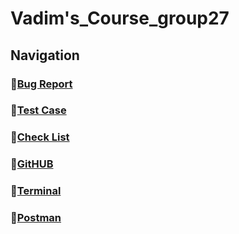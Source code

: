 # Vadim's_Course_group27

## Navigation

### :dart:[**Bug Report**](https://github.com/c1plak/Vadims_Course_group27/blob/main/Bug_Report.md)

### :dart:[**Test Case**](https://github.com/c1plak/Vadims_Course_group27/blob/main/TestCases.md)

### :dart:[**Check List**](https://github.com/c1plak/Vadims_Course_group27/blob/main/checklist.md)

### :dart:[**GitHUB**](https://github.com/c1plak/Vadims_Course_group27/tree/main/GitHub)

### :dart:[**Terminal**](https://github.com/c1plak/Vadims_Course_group27/tree/main/GitBash)

### :dart:[**Postman**](https://github.com/c1plak/Vadims_Course_group27/tree/main/Postman_HW_Fyodorov)
